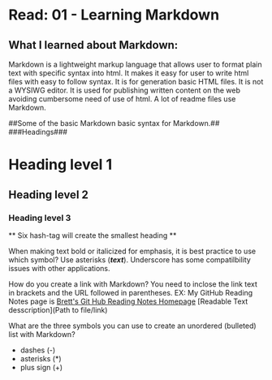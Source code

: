 # Read: 01 - Learning Markdown

## What I learned about Markdown:

Markdown is a lightweight markup language that allows user to format plain text with specific syntax into html. It makes it easy for user to write html files with easy to follow syntax.  It is for generation basic HTML files. It is not a WYSIWG editor. It is used for publishing written content on the web avoiding cumbersome need of use of html. A lot of readme files use Markdown. 

##Some of the basic Markdown basic syntax for Markdown.##
###Headings###
# Heading level 1
## Heading level 2
### Heading level 3
** Six hash-tag will create the smallest heading **

When making text bold or italicized for emphasis, it is best practice to use which symbol?
Use asterisks (***text***). Underscore has some compatilbility issues with other applications.

How do you create a link with Markdown?
You need to inclose the link text in brackets and the URL followed in parentheses.
EX: My GitHub Reading Notes page is [Brett's Git Hub Reading Notes Homepage](https://brettf5.github.io/reading-notes/)
[Readable Text desscription](Path to file/link)

What are the three symbols you can use to create an unordered (bulleted) list with Markdown?
- dashes (-)
- asterisks (*)
- plus sign (+)
